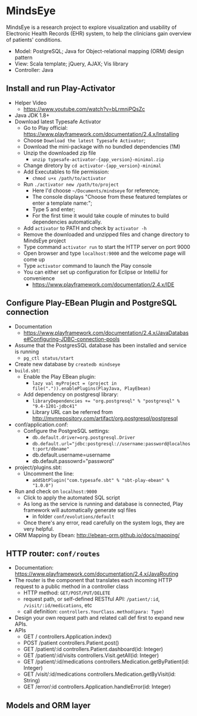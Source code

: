 # MindsEye
MindsEye is a research project to explore visualization and usability of Electronic Health Records (EHR) system, to help the clinicians gain overview of patients' conditions.

+ Model: PostgreSQL; Java for Object-relational mapping (ORM) design pattern
+ View: Scala template; jQuery, AJAX; Vis library
+ Controller: Java

## Install and run Play-Activator
+ Helper Video
  - https://www.youtube.com/watch?v=bLrmnjPQsZc
+ Java JDK 1.8+
+ Download latest Typesafe Activator
  - Go to Play official: https://www.playframework.com/documentation/2.4.x/Installing
  - Choose `Download the latest Typesafe Activator`;
  - Download the mini-package with no bundled dependencies (1M)
  - Unzip the downloaded zip file
    - `unzip typesafe-activator-{app_version}-minimal.zip`
  - Change diretory by `cd activator-{app_version}-minimal`
  - Add Executables to file permission:
    - `chmod u+x /path/to/activator`
  - Run `./activator new /path/to/project`
    - Here I'd choose `~/Documents/mindseye` for reference;
    - The console displays "Choose from these featured templates or enter a template name:";
    - Type 5 and enter;
    - For the first time it would take couple of minutes to build dependencies automatically.
  - Add `activator` to PATH and check by `activator -h`
  - Remove the downloaded and unzipped files and change directory to MindsEye project
  - Type command `activator run` to start the HTTP server on port 9000
  - Open browser and type `localhost:9000` and the welcome page will come up
  - Type `activator` command to launch the Play console
  - You can either set up configuration for Eclipse or IntelliJ for convenience
    - https://www.playframework.com/documentation/2.4.x/IDE

## Configure Play-EBean Plugin and PostgreSQL connection
+ Documentation
  - https://www.playframework.com/documentation/2.4.x/JavaDatabase#Configuring-JDBC-connection-pools
+ Assume that the PostgresSQL database has been installed and service is running
  - `pg_ctl status/start`
+ Create new database by `createdb mindseye`
+ `build.sbt`:
  - Enable the Play EBean plugin:
    - `lazy val myProject = (project in file(".")).enablePlugins(PlayJava, PlayEbean)`
  - Add dependency on postgresql library:
    - `libraryDependencies += "org.postgresql" % "postgresql" % "9.4-1201-jdbc41"`
    - Library URL can be referred from http://mvnrepository.com/artifact/org.postgresql/postgresql
+ conf/application.conf:
  - Configure the PostgreSQL settings:
    - `db.default.driver=org.postgresql.Driver`
    - `db.default.url="jdbc:postgresql://username:password@localhost:port/dbname"`
    - db.default.username=username
    - db.default.passowrd="password"
+ project/plugins.sbt:
  - Uncomment the line:
    - `addSbtPlugin("com.typesafe.sbt" % "sbt-play-ebean" % "1.0.0")`
+ Run and check on `localhost:9000`
  - Click to apply the automated SQL script
  - As long as the service is running and database is connected, Play framework will automatically generate sql files
    - in folder `conf/evolutions/default`
  - Once there's any error, read carefully on the system logs, they are very helpful.
+ ORM Mapping by Ebean: http://ebean-orm.github.io/docs/mapping/

## HTTP router: `conf/routes`
+ Documentation: https://www.playframework.com/documentation/2.4.x/JavaRouting
+ The router is the component that translates each incoming HTTP request to a public method in a controller class
  - HTTP method: `GET/POST/PUT/DELETE`
  - request path, or self-defined RESTful API: `/patient/:id`, `/visit/:id/medications`, etc
  - call definition: `controllers.YourClass.method(para: Type)`
+ Design your own request path and related call def first to expand new APIs.
+ APIs
  - GET     /                           controllers.Application.index()
  - POST    /patient                    controllers.Patient.post()
  - GET     /patient/:id                controllers.Patient.dashboard(id: Integer)
  - GET     /patient/:id/visits         controllers.Visit.getAll(id: Integer)
  - GET     /patient/:id/medications    controllers.Medication.getByPatient(id: Integer)
  - GET     /visit/:id/medications      controllers.Medication.getByVisit(id: String)
  - GET     /error/:id                  controllers.Application.handleError(id: Integer)


## Models and ORM layer


